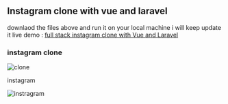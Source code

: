 

## Instagram clone with vue and laravel
downlaod the files above and run it on your local machine
i will keep update it 
live demo :  <a href="https://instagram.aavid.org">full stack instagram clone with Vue and Laravel</a>
### instagram clone 
<p style="margin:10px 0"><img src="https://i.ibb.co/nsBDC8L/clone.png" alt="clone" border="0"/></p>

instagram


<p style="margin:10px 0"><img src="https://i.ibb.co/synvvZL/instragram.png" alt="instragram" border="0"/></p>
